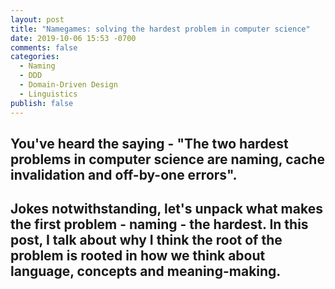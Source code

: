 ```yaml
---
layout: post
title: "Namegames: solving the hardest problem in computer science"
date: 2019-10-06 15:53 -0700
comments: false
categories:
  - Naming
  - DDD
  - Domain-Driven Design
  - Linguistics
publish: false
---
```


<h2 class="intro">
You've heard the saying - "The two hardest problems in computer science are naming, cache invalidation and off-by-one errors".
</h2>
<h2 class="intro">
Jokes notwithstanding, let's unpack what makes the first problem - naming - the hardest. In this post, I talk about why I think the root of the problem is rooted in how we think about language, concepts and meaning-making.
</h2>
